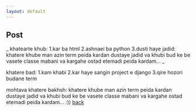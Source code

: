 ```yaml
---
layout: default
---
```


## Post

_
khatearte khub:
1.kar ba html
2.ashnaei ba python
3.dusti haye jadid:
khatere khube man azin term peida kardan dustaye jadid va khubi bud ke be vasete classe mabani va kargahe ostad etemadi peida kardam... _

khatere bad:
1.kam khabi 
2.kar haye sangin project e django
3.qire hozori budane term

mohtava khatere bakhsh:
khatere khube man azin term peida kardan dustaye jadid va khubi bud ke be vasete classe mabani va kargahe ostad etemadi peida kardam... :))
[back](./)
